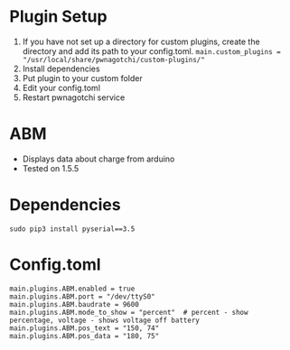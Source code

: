 # Plugin Setup
1. If you have not set up a directory for custom plugins, create the directory and add its path to your config.toml.
`main.custom_plugins = "/usr/local/share/pwnagotchi/custom-plugins/"`
2. Install dependencies
3. Put plugin to your custom folder
4. Edit your config.toml
5. Restart pwnagotchi service

# ABM
- Displays data about charge from arduino
- Tested on 1.5.5

# Dependencies
```
sudo pip3 install pyserial==3.5
```

# Config.toml
```
main.plugins.ABM.enabled = true
main.plugins.ABM.port = "/dev/ttyS0"
main.plugins.ABM.baudrate = 9600
main.plugins.ABM.mode_to_show = "percent"  # percent - show percentage, voltage - shows voltage off battery
main.plugins.ABM.pos_text = "150, 74"
main.plugins.ABM.pos_data = "180, 75"
```

